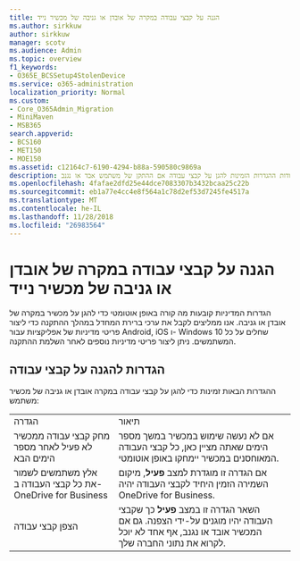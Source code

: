 ```yaml
---
title: הגנה על קבצי עבודה במקרה של אובדן או גניבה של מכשיר נייד
ms.author: sirkkuw
author: sirkkuw
manager: scotv
ms.audience: Admin
ms.topic: overview
f1_keywords:
- O365E_BCSSetup4StolenDevice
ms.service: o365-administration
localization_priority: Normal
ms.custom:
- Core_O365Admin_Migration
- MiniMaven
- MSB365
search.appverid:
- BCS160
- MET150
- MOE150
ms.assetid: c12164c7-6190-4294-b88a-590580c9869a
description: למד אודות ההגדרות הזמינות להגן על קבצי עבודה אם ההתקן של משתמש אבד או נגנב.
ms.openlocfilehash: 4fafae2dfd25e44dce7083307b3432bcaa25c22b
ms.sourcegitcommit: eb1a77e4cc4e8f564a1c78d2ef53d7245fe4517a
ms.translationtype: MT
ms.contentlocale: he-IL
ms.lasthandoff: 11/28/2018
ms.locfileid: "26983564"
---
```

# <a name="protect-work-files-when-a-mobile-device-is-lost-or-stolen"></a>הגנה על קבצי עבודה במקרה של אובדן או גניבה של מכשיר נייד

הגדרות המדיניות קובעות מה קורה באופן אוטומטי כדי להגן על מכשיר במקרה של אובדן או גניבה. אנו ממליצים לקבל את ערכי ברירת המחדל במהלך ההתקנה כדי ליצור פריטי מדיניות של אפליקציות עבור Android,‏ iOS ו- Windows 10 שחלים על כל המשתמשים. ניתן ליצור פריטי מדיניות נוספים לאחר השלמת ההתקנה.
  
## <a name="settings-that-protect-work-files"></a>הגדרות להגנה על קבצי עבודה

ההגדרות הבאות זמינות כדי להגן על קבצי עבודה במקרה אובדן או גניבה של מכשיר משתמש:
  
|||
|:-----|:-----|
|הגדרה  <br/> |תיאור  <br/> |
|מחק קבצי עבודה ממכשיר לא פעיל לאחר מספר הימים הבא  <br/> |אם לא נעשה שימוש במכשיר במשך מספר הימים שאתה מציין כאן, כל קבצי העבודה המאוחסנים במכשיר יימחקו באופן אוטומטי.  <br/> |
|אלץ משתמשים לשמור את כל קבצי העבודה ב- OneDrive for Business  <br/> |אם הגדרה זו מוגדרת למצב **פעיל**, מיקום השמירה הזמין היחיד לקבצי העבודה יהיה OneDrive for Business.  <br/> |
|הצפן קבצי עבודה  <br/> |השאר הגדרה זו במצב **פעיל** כך שקבצי העבודה יהיו מוגנים על-ידי הצפנה. גם אם המכשיר אובד או נגנב, אף אחד לא יוכל לקרוא את נתוני החברה שלך.  <br/> |
   

